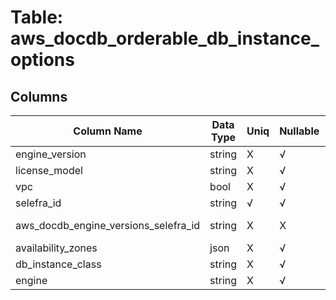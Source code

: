 # Table: aws_docdb_orderable_db_instance_options

## Columns 

|  Column Name   |  Data Type  | Uniq | Nullable | Description | 
|  ----  | ----  | ----  | ----  | ---- | 
| engine_version | string | X | √ |  | 
| license_model | string | X | √ |  | 
| vpc | bool | X | √ |  | 
| selefra_id | string | √ | √ | random id | 
| aws_docdb_engine_versions_selefra_id | string | X | X | fk to aws_docdb_engine_versions.selefra_id | 
| availability_zones | json | X | √ |  | 
| db_instance_class | string | X | √ |  | 
| engine | string | X | √ |  | 


